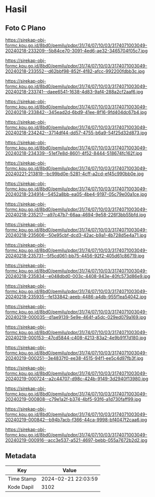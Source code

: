 # Hasil

## Foto C Plano

https://sirekap-obj-formc.kpu.go.id/8bd0/pemilu/pdpr/31/74/07/10/03/3174071003049-20240218-233209--5b84ce70-3091-4ed6-ae32-3465704f05c7.jpg

https://sirekap-obj-formc.kpu.go.id/8bd0/pemilu/pdpr/31/74/07/10/03/3174071003049-20240218-233552--d62bbf98-852f-4f82-afcc-992200fdbb3c.jpg

https://sirekap-obj-formc.kpu.go.id/8bd0/pemilu/pdpr/31/74/07/10/03/3174071003049-20240218-233741--daee6541-1638-4d83-9af4-288a2cf2aaf6.jpg

https://sirekap-obj-formc.kpu.go.id/8bd0/pemilu/pdpr/31/74/07/10/03/3174071003049-20240218-233842--345ead2d-6bd9-41ee-8f16-9fd404dc67b4.jpg

https://sirekap-obj-formc.kpu.go.id/8bd0/pemilu/pdpr/31/74/07/10/03/3174071003049-20240218-234242--3714df44-dd57-4755-b6a9-54f25d32d873.jpg

https://sirekap-obj-formc.kpu.go.id/8bd0/pemilu/pdpr/31/74/07/10/03/3174071003049-20240218-234339--51ef7e8d-8601-4f52-8444-518674fc162f.jpg

https://sirekap-obj-formc.kpu.go.id/8bd0/pemilu/pdpr/31/74/07/10/03/3174071003049-20240221-213819--bc99bd0e-5281-4cff-a2cd-ef45c990bb0e.jpg

https://sirekap-obj-formc.kpu.go.id/8bd0/pemilu/pdpr/31/74/07/10/03/3174071003049-20240218-234914--5452a8bb-ea05-4be4-9197-05c79e00a1ce.jpg

https://sirekap-obj-formc.kpu.go.id/8bd0/pemilu/pdpr/31/74/07/10/03/3174071003049-20240218-235217--a97c47b7-66aa-4694-9e58-226f3bb55bfd.jpg

https://sirekap-obj-formc.kpu.go.id/8bd0/pemilu/pdpr/31/74/07/10/03/3174071003049-20240218-235606--50e95cbf-dcd3-42ac-b9a1-4b728d5e4a71.jpg

https://sirekap-obj-formc.kpu.go.id/8bd0/pemilu/pdpr/31/74/07/10/03/3174071003049-20240218-235731--5f5cd061-bb75-4456-92f2-405d61c86719.jpg

https://sirekap-obj-formc.kpu.go.id/8bd0/pemilu/pdpr/31/74/07/10/03/3174071003049-20240218-235834--e048dbd0-003c-4408-943e-40fc573d86e9.jpg

https://sirekap-obj-formc.kpu.go.id/8bd0/pemilu/pdpr/31/74/07/10/03/3174071003049-20240218-235935--fe133842-aeeb-4486-a4db-955f1ea54042.jpg

https://sirekap-obj-formc.kpu.go.id/8bd0/pemilu/pdpr/31/74/07/10/03/3174071003049-20240219-000035--d1ae9139-5e9e-464f-a5dc-029ed079a169.jpg

https://sirekap-obj-formc.kpu.go.id/8bd0/pemilu/pdpr/31/74/07/10/03/3174071003049-20240219-000153--47cd5844-c408-4213-83a2-4e9b91f7d180.jpg

https://sirekap-obj-formc.kpu.go.id/8bd0/pemilu/pdpr/31/74/07/10/03/3174071003049-20240219-000251--3e4837f0-ee38-4515-94f1-ee5c4d97fb3f.jpg

https://sirekap-obj-formc.kpu.go.id/8bd0/pemilu/pdpr/31/74/07/10/03/3174071003049-20240219-000724--a2c44707-d98c-424b-9149-3d2940f13980.jpg

https://sirekap-obj-formc.kpu.go.id/8bd0/pemilu/pdpr/31/74/07/10/03/3174071003049-20240219-000808--c79e1a2f-b374-4bf5-93f6-a1d730faff99.jpg

https://sirekap-obj-formc.kpu.go.id/8bd0/pemilu/pdpr/31/74/07/10/03/3174071003049-20240219-000842--b94b7acb-f366-44ca-9998-bf4047f2caa6.jpg

https://sirekap-obj-formc.kpu.go.id/8bd0/pemilu/pdpr/31/74/07/10/03/3174071003049-20240219-000916--acc3e537-a521-4697-bebb-055a7672b2d2.jpg


## Metadata

| Key        | Value               |
| ---------- | ------------------- |
| Time Stamp | 2024-02-21 22:03:59 |
| Kode Dapil | 3102                |



